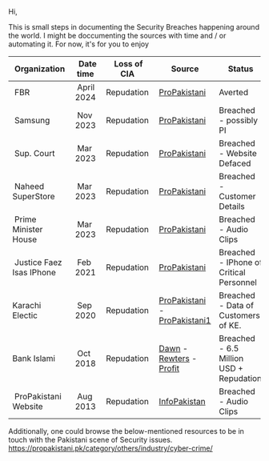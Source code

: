 Hi, 

This is small steps in documenting the Security Breaches happening around the world. I might be doccumenting the sources with time and / or automating it. For now, it's for you to enjoy 

|  Organization  |  Date time  | Loss of CIA  | Source | Status |
| ------- | --------- | --------- | --------- | --------- |
|  FBR   |  April 2024    | Repudation    | [ProPakistani](https://propakistani.pk/2024/02/09/fbr-averts-major-data-breach/) | Averted | 
|  Samsung   |  Nov 2023    | Repudation    | [ProPakistani](https://propakistani.pk/2023/11/18/samsung-data-breach-exposes-phone-numbers-addresses-and-emails-of-customers/) | Breached - possibly PI | 
|  Sup. Court   |  Mar 2023    | Repudation    | [ProPakistani](https://propakistani.pk/2023/03/29/supreme-court-website-recovers-after-cyber-attack/) | Breached - Website Defaced |
|  Naheed SuperStore   |  Mar 2023    | Repudation    | [ProPakistani](https://propakistani.pk/2023/03/15/online-shopping-store-naheed-hacked-names-and-home-addresses-stolen/) | Breached - Customer Details |
|  Prime Minister House   |  Mar 2023    | Repudation    | [ProPakistani](https://propakistani.pk/2022/09/26/massive-pm-house-security-breach-leaks-sensitive-audio-clips/) | Breached - Audio Clips |
|  Justice Faez Isas IPhone   |  Feb 2021    | Repudation    | [ProPakistani](https://propakistani.pk/2021/02/02/justice-faez-isas-mobile-phone-hacked/) | Breached - IPhone of Critical Personnel |
|  Karachi Electic   |  Sep 2020    | Repudation    | [ProPakistani](https://propakistani.pk/2020/09/29/hackers-threaten-to-leak-sensitive-data-after-k-electric-fails-to-pay-7-million/)  - [ProPakistani1](https://propakistani.pk/2020/09/07/k-electrics-internal-systems-go-down-after-cyber-attack/)| Breached - Data of Customers' of KE. |
|  Bank Islami   |  Oct 2018    | Repudation    | [Dawn](https://www.dawn.com/news/1442324) - [Rewters](https://www.rewterz.com/articles/bankislami-hit-by-cyber-attack-6-million-stolen) - [Profit](https://profit.pakistantoday.com.pk/2018/10/29/bankislami-becomes-victim-of-6-5-million-cyber-attack/) | Breached - 6.5 Million USD + Repudation |
|  ProPakistani Website   |  Aug 2013    | Repudation    | [InfoPakistan](https://www.infopakistan.pk/pakistan-it-and-telecom-news-blog-propakistani-pk-got-hacked/) | Breached - Audio Clips |

Additionally, one could browse the below-mentioned resources to be in touch with the Pakistani scene of Security issues. 
https://propakistani.pk/category/others/industry/cyber-crime/

